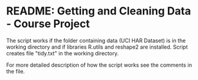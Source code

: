 README: Getting and Cleaning Data - Course Project
===========
The script works if the folder containing data (UCI HAR Dataset) is in the working directory and if libraries R.utils and reshape2 are installed.
Script creates file "tidy.txt" in the working directory.

For more detailed description of how the script works see the comments in the file.

